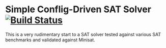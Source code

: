 # Simple Conflig-Driven SAT Solver [![Build Status](https://travis-ci.org/kunalarya/simple-sat-solver.svg?branch=master)](https://travis-ci.org/kunalarya/simple-sat-solver)


This is a very rudimentary start to a SAT solver tested against
various SAT benchmarks and validated against Minisat.
